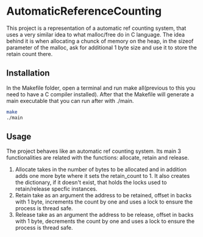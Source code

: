 # AutomaticReferenceCounting

This project is a representation of a automatic ref counting system, that uses a very similar idea to what malloc/free do in C language. 
The idea behind it is when allocating a chunck of memory on the heap, in the sizeof parameter of the malloc, ask for additional 1 byte size and use it to store the retain count there.

## Installation

In the Makefile folder, open a terminal and run make all(previous to this you need to have a C compiler installed). After that the Makefile will generate a main executable that you can run after with ./main. 

```bash
make
./main
```

## Usage

The project behaves like an automatic ref counting system. Its main 3 functionalities are related with the functions: allocate, retain and release.

1. Allocate takes in the number of bytes to be allocated and in addition adds one more byte where it sets the retain_count to 1. It also creates the dictionary, if it doesn't exist, that holds the locks used to retain/release specfic instances.
2. Retain take as an argument the address to be retained, offset in backs with 1  byte, increments the count by one and uses a lock to ensure the process is thread safe.
3. Release take as an argument the address to be release, offset in backs with 1  byte, decrements the count by one and uses a lock to ensure the process is thread safe.

